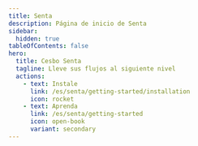 ```yaml
---
title: Senta
description: Página de inicio de Senta
sidebar:
  hidden: true
tableOfContents: false
hero:
  title: Cesbo Senta
  tagline: Lleve sus flujos al siguiente nivel
  actions:
    - text: Instale
      link: /es/senta/getting-started/installation
      icon: rocket
    - text: Aprenda
      link: /es/senta/getting-started
      icon: open-book
      variant: secondary
---
```

